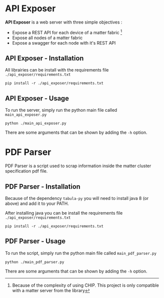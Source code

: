 # API Exposer

**API Exposer** is a web server with three simple objectives :

* Expose a REST API for each device of a matter fabric [^1]
* Expose all nodes of a matter fabric
* Expose a swagger for each node with it's REST API

[^1]: Because of the complexity of using CHIP. This project is only compatible with a matter server from the library

## API Exposer - Installation

All librairies can be install with the requirements file `./api_exposer/requirements.txt`

```shell
pip install -r ./api_exposer/requirements.txt
```

## API Exposer - Usage

To run the server, simply run the python main file called `main_api_exposer.py`

```shell
python ./main_api_exposer.py
```

There are some arguments that can be shown by adding the `-h` option.

# PDF Parser

PDF Parser is a script used to scrap information inside the matter cluster specification pdf file.

## PDF Parser - Installation

Because of the dependency `tabula-py` you will need to install java 8 (or above) and add it to your PATH.

After installing java you can be install the requirements file `./api_exposer/requirements.txt`

```shell
pip install -r ./api_exposer/requirements.txt
```

## PDF Parser - Usage

To run the script, simply run the python main file called `main_pdf_parser.py`

```shell
python ./main_pdf_parser.py
```

There are some arguments that can be shown by adding the `-h` option.
